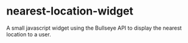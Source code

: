 # nearest-location-widget
A small javascript widget using the Bullseye API to display the nearest location to a user.

